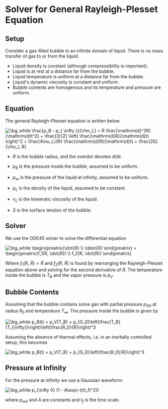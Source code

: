# Solver for General Rayleigh-Plesset Equation

## Setup

Consider a gas-filled bubble in an infinite domain of liquid. There is no mass transfer
of gas to or from the liquid.

- Liquid density is constant (although compressibility is important).
- Liquid is at rest at a distance far from the bubble.
- Liquid temperature is uniform at a distance far from the bubble.
- Liquid's dynamic viscosity is constant and uniform.
- Bubble contents are homogenous and its temperature and pressure are uniform.

## Equation

The general Rayleigh-Plesset equation is written below.

<img src="https://latex.codecogs.com/png.image?\dpi{200}&space;\bg_white&space;\frac{p_B&space;-&space;p_{&space;\infty&space;}}{\rho_L}&space;=&space;R&space;\frac{\mathrm{d}^2R}{\mathrm{d}t^2}&space;&plus;&space;\frac{3}{2}&space;\left(&space;\frac{\mathrm{d}R}{\mathrm{d}t}&space;\right)^2&space;&plus;&space;\frac{4\nu_L}{R}&space;\frac{\mathrm{d}R}{\mathrm{d}t}&space;&plus;&space;\frac{2S}{\rho_L&space;R}" title="\bg_white \frac{p_B - p_{ \infty }}{\rho_L} = R \frac{\mathrm{d}^2R}{\mathrm{d}t^2} + \frac{3}{2} \left( \frac{\mathrm{d}R}{\mathrm{d}t} \right)^2 + \frac{4\nu_L}{R} \frac{\mathrm{d}R}{\mathrm{d}t} + \frac{2S}{\rho_L R}" />

-   *R* is the bubble radius, and the overdot denotes d/d*t*.

-   *p*<sub>*B*</sub> is the pressure inside the bubble, assumed to be
    uniform.

-   *p*<sub>∞</sub> is the pressure of the liquid at infinity, assumed
    to be uniform.

-   *ρ*<sub>*L*</sub> is the density of the liquid, assumed to be
    constant.

-   *ν*<sub>*L*</sub> is the kinematic viscosity of the liquid.

-   *S* is the surface tension of the bubble.

## Solver

We use the ODE45 solver to solve the differential equation

<img src="https://latex.codecogs.com/png.image?\dpi{200}&space;\bg_white&space;\begin{pmatrix}\dot{R}&space;\\&space;\ddot{R}&space;\end{pmatrix}&space;=&space;&space;\begin{pmatrix}f_1(R,&space;\dot{R})&space;\\&space;f_2(R,&space;\dot{R})&space;\end{pmatrix}&space;" title="\bg_white \begin{pmatrix}\dot{R} \\ \ddot{R} \end{pmatrix} = \begin{pmatrix}f_1(R, \dot{R}) \\ f_2(R, \dot{R}) \end{pmatrix} " />

Where *f*<sub>1</sub>(*R*, *Ṙ*) = *Ṙ* and *f*<sub>2</sub>(*R*, *Ṙ*) is found by 
rearranging the Rayleigh-Plesset equation above and solving for the second derivative of *R*.
The temperature inside the bubble is *T*<sub>*B*</sub> and the vapor
pressure is *p*<sub>*V*</sub>.

## Bubble Contents

Assuming that the bubble contains some gas with partial pressure *p*<sub>*G*</sub><sub>0</sub> 
at radius *R*<sub>0</sub> and temperature *T*<sub>∞</sub>.
The pressure inside the bubble is given by

<img src="https://latex.codecogs.com/png.image?\dpi{200}&space;\bg_white&space;p_B(t)&space;=&space;p_V(T_B)&space;&plus;&space;p_{G_0}\left(\frac{T_B}{T_{\infty}}\right)\left(\frac{R_0}{R}\right)^3&space;" title="\bg_white p_B(t) = p_V(T_B) + p_{G_0}\left(\frac{T_B}{T_{\infty}}\right)\left(\frac{R_0}{R}\right)^3 " />

Assuming the absence of thermal effects, i.e. in an inertially controlled setup, this becomes

<img src="https://latex.codecogs.com/png.image?\dpi{200}&space;\bg_white&space;p_B(t)&space;=&space;p_V(T_B)&space;&plus;&space;p_{G_0}\left(\frac{R_0}{R}\right)^3&space;" title="\bg_white p_B(t) = p_V(T_B) + p_{G_0}\left(\frac{R_0}{R}\right)^3 " />

## Pressure at Infinity

For the pressure at infinity we use a Gaussian waveform:

<img src="https://latex.codecogs.com/png.image?\dpi{200}&space;\bg_white&space;p_{\infty&space;0}&space;(1&space;-&space;A\exp(-(t/t_f)^2))&space;" title="\bg_white p_{\infty 0} (1 - A\exp(-(t/t_f)^2)) " />

where *p*<sub>∞0</sub> and *A* are constants and *t*<sub>*f*</sub> is the time scale.

